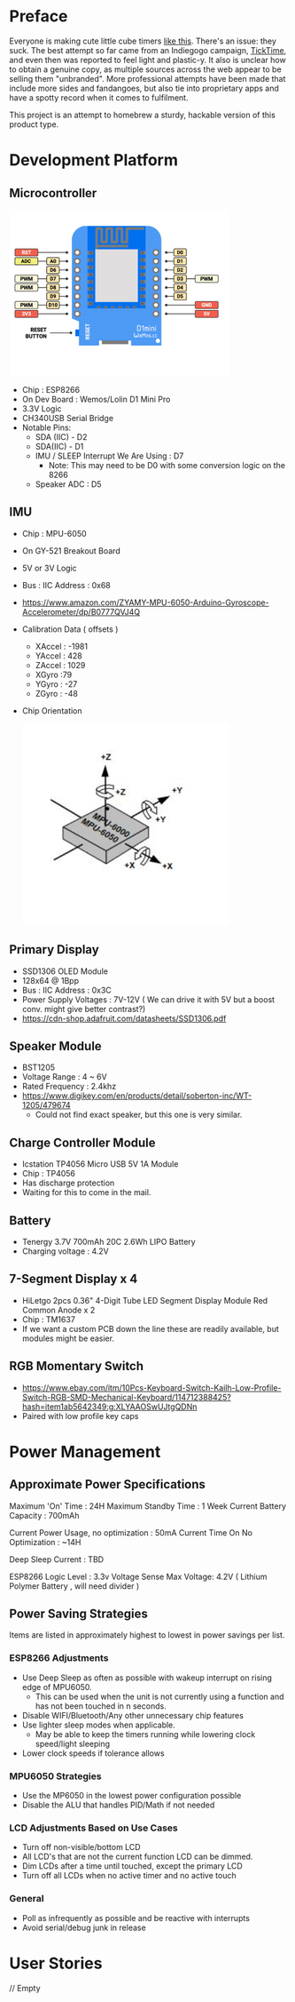 # Preface

Everyone is making cute little cube timers [like this](https://www.amazon.com/Feilifan-Exercise-Management-Countdown-15-20-30-60/dp/B08PB9W3GT/ref=sr_1_2?dchild=1&keywords=Cube+Timer&qid=1615395070&sr=8-2). There's an issue: they suck. The best attempt so far came from an Indiegogo campaign, [TickTime](https://www.indiegogo.com/projects/ticktime-countdown-manage-time-like-never-before#/), and even then was reported to feel light and plastic-y. It also is unclear how to obtain a genuine copy, as multiple sources across the web appear to be selling them "unbranded". More professional attempts have been made that include more sides and fandangoes, but also tie into proprietary apps and have a spotty record when it comes to fulfilment.

This project is an attempt to homebrew a sturdy, hackable version of this product type. 

# Development Platform

## Microcontroller 

<img src="media/image-20210316213054714.png" alt="image-20210316213054714" style="zoom:50%;" />

- Chip : ESP8266
- On Dev Board : Wemos/Lolin D1 Mini Pro
- 3.3V Logic
- CH340USB Serial Bridge
- Notable Pins:
  - SDA (IIC) - D2
  - SDA(IIC) - D1
  - IMU / SLEEP Interrupt We Are Using : D7
    - Note: This may need to be D0 with some conversion logic on the 8266
  - Speaker ADC : D5

## IMU 

- Chip :  MPU-6050

- On GY-521 Breakout Board

- 5V or 3V Logic

- Bus : IIC  Address : 0x68

- https://www.amazon.com/ZYAMY-MPU-6050-Arduino-Gyroscope-Accelerometer/dp/B0777QVJ4Q

- Calibration Data ( offsets )

  - XAccel : -1981                                 
  - YAccel : 428
  - ZAccel : 1029
  - XGyro :79
  - YGyro : -27
  - ZGyro : -48

- Chip Orientation

  <img src="media/MPU6050-Orientation.JPG" alt="MPU6050-Orientation" style="zoom:150%;" />

## Primary Display

- SSD1306 OLED Module
- 128x64 @ 1Bpp
- Bus : IIC Address : 0x3C
- Power Supply Voltages : 7V-12V ( We can drive it with 5V but a boost conv. might give better contrast?)
- https://cdn-shop.adafruit.com/datasheets/SSD1306.pdf

## Speaker Module

- BST1205
- Voltage Range : 4 ~ 6V
- Rated Frequency : 2.4khz
- https://www.digikey.com/en/products/detail/soberton-inc/WT-1205/479674
  - Could not find exact speaker, but this one is very similar.

## Charge Controller Module

- Icstation TP4056 Micro USB 5V 1A Module
- Chip : TP4056
- Has discharge protection
- Waiting for this to come in the mail.

## Battery

- Tenergy 3.7V 700mAh 20C 2.6Wh LIPO Battery
- Charging voltage : 4.2V

## 7-Segment Display x 4

- HiLetgo 2pcs 0.36" 4-Digit Tube LED Segment Display Module Red Common Anode x 2
- Chip : TM1637
- If we want a custom PCB down the line these are readily available, but modules might be easier.

## RGB Momentary Switch

- https://www.ebay.com/itm/10Pcs-Keyboard-Switch-Kailh-Low-Profile-Switch-RGB-SMD-Mechanical-Keyboard/114712388425?hash=item1ab5642349:g:XLYAAOSwUJtgQDNn
- Paired with low profile key caps

# Power Management



## Approximate Power Specifications

Maximum 'On' Time : 24H
Maximum Standby Time : 1 Week
Current Battery Capacity : 700mAh

Current Power Usage, no optimization : 50mA
Current Time On No Optimization : ~14H

Deep Sleep Current : TBD

ESP8266 Logic Level : 3.3v
Voltage Sense Max Voltage: 4.2V ( Lithium Polymer Battery , will need divider )



## Power Saving Strategies

Items are listed in approximately highest to lowest in power savings per list.

### ESP8266 Adjustments

- Use Deep Sleep as often as possible with wakeup interrupt on rising edge of MPU6050.
  - This can be used when the unit is not currently using a function and has not been touched in n seconds.
- Disable WIFI/Bluetooth/Any other unnecessary chip features
- Use lighter sleep modes when applicable.
  - May be able to keep the timers running while lowering clock speed/light sleeping
- Lower clock speeds if tolerance allows

### MPU6050 Strategies

- Use the MP6050 in the lowest power configuration possible
- Disable the ALU that handles PID/Math if not needed

### LCD Adjustments Based on Use Cases

- Turn off non-visible/bottom LCD
- All LCD's that are not the current function LCD can be dimmed.
- Dim LCDs after a time until touched, except the primary LCD
- Turn off all LCDs when no active timer and no active touch

### General

- Poll as infrequently as possible and be reactive with interrupts
- Avoid serial/debug junk in release

# User Stories

// Empty